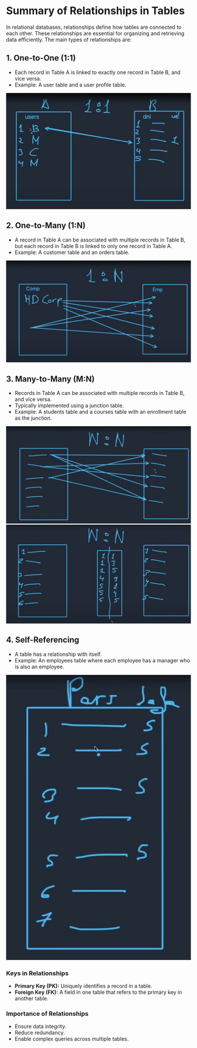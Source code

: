 # Summary of Relationships in Tables

In relational databases, relationships define how tables are connected to each other. These relationships are essential for organizing and retrieving data efficiently. The main types of relationships are:

## 1. One-to-One (1:1)
- Each record in Table A is linked to exactly one record in Table B, and vice versa.
- Example: A user table and a user profile table.

![One-to-One Relationship](/images/one_one.png "Diagram of a One-to-One Relationship")

## 2. One-to-Many (1:N)
- A record in Table A can be associated with multiple records in Table B, but each record in Table B is linked to only one record in Table A.
- Example: A customer table and an orders table.

![One-to-Many Relationship](/images/one_n.png "Diagram of a One-to-Many Relationship")

## 3. Many-to-Many (M:N)
- Records in Table A can be associated with multiple records in Table B, and vice versa.
- Typically implemented using a junction table.
- Example: A students table and a courses table with an enrollment table as the junction.

![Many-to-Many Relationship](/images/m_n_1.png "Diagram of a Many-to-Many Relationship")
![Many-to-Many Relationship](/images/m_n_2.png "Diagram of a Many-to-Many Relationship")

## 4. Self-Referencing
- A table has a relationship with itself.
- Example: An employees table where each employee has a manager who is also an employee.

![Self-Referencing Relationship](/images/self.png "Diagram of a Self-Referencing Relationship")

### Keys in Relationships
- **Primary Key (PK):** Uniquely identifies a record in a table.
- **Foreign Key (FK):** A field in one table that refers to the primary key in another table.

### Importance of Relationships
- Ensure data integrity.
- Reduce redundancy.
- Enable complex queries across multiple tables.


